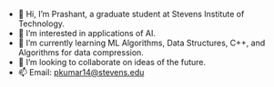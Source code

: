 - 👋 Hi, I’m Prashant, a graduate student at Stevens Institute of Technology.
- 👀 I’m interested in applications of AI.
- 🌱 I’m currently learning ML Algorithms, Data Structures, C++, and Algorithms for data compression.
- 💞️ I’m looking to collaborate on ideas of the future.
- 📫 Email: pkumar14@stevens.edu

<!---
ley-man/ley-man is a ✨ special ✨ repository because its `README.md` (this file) appears on your GitHub profile.
You can click the Preview link to take a look at your changes.
--->
